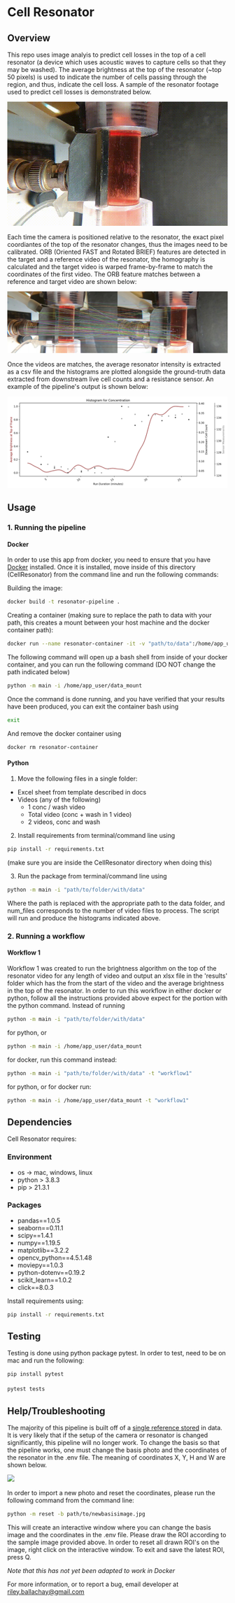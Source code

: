 # Cell Resonator

## Overview

This repo uses image analyis to predict cell losses in the top of a cell resonator (a device which uses acoustic waves to capture cells so that they may be washed). The average brightness at the top of the resonator (~top 50 pixels) is used to indicate the number of cells passing through the region, and thus, indicate the cell loss. A sample of the resonator footage used to predict cell losses is demonstrated below.

![](docs/gifs/restonator.gif "Τhe Cell Resonator")


Each time the camera is positioned relative to the resonator, the exact pixel coordiantes of the top of the resonator changes, thus the images need to be calibrated. ORB (Oriented FAST and Rotated BRIEF) features are detected in the target and a reference video of the resonator, the homography is calculated and the target video is warped frame-by-frame to match the coordinates of the first video. The ORB feature matches between a reference and target video are shown below: 

![](docs/images/matches.jpg "ORB feature matching")

Once the videos are matches, the average resonator intensity is extracted as a csv file and the histograms are plotted alongside the ground-truth data extracted from downstream live cell counts and a resistance sensor. An example of the pipeline's output is shown below:

![](docs/images/results.png "Conc") 

## Usage

### 1. Running the pipeline

#### Docker

In order to use this app from docker, you need to ensure that you have [Docker](https://www.docker.com/products/docker-desktop) installed. Once it is installed, move inside of this directory (CellResonator) from the command line and run the following commands: 

Building the image:

```bash
docker build -t resonator-pipeline .
```

Creating a container (making sure to replace the path to data with your path, this creates a mount between your host machine and the docker container path):

```bash
docker run --name resonator-container -it -v "path/to/data":/home/app_user/data_mount resonator-pipeline
```

The following command will open up a bash shell from inside of your docker container, and you can run the following command (DO NOT change the path indicated below)

```bash
python -m main -i /home/app_user/data_mount
```

Once the command is done running, and you have verified that your results have been produced, you can exit the container bash using

```bash
exit
```

And remove the docker container using 

```bash
docker rm resonator-container
```


#### Python 

1. Move the following files in a single folder:

* Excel sheet from template described in docs
* Videos (any of the following)
    * 1 conc / wash video
    * Total video (conc + wash in 1 video) 
    * 2 videos, conc and wash

2. Install requirements from terminal/command line using

```bash
pip install -r requirements.txt
```

(make sure you are inside the CellResonator directory when doing this)

3. Run the package from terminal/command line using

```bash
python -m main -i "path/to/folder/with/data" 
```

Where the path is replaced with the appropriate path to the data folder, and num_files corresponds to the number of video files to process. The script will run and produce the histograms indicated above.

### 2. Running a workflow

#### Workflow 1 

Workflow 1 was created to run the brightness algorithm on the top of the resonator video for any length of video and output an xlsx file in the 'results' folder which has the from the start of the video and the average brightness in the top of the resonator. In order to run this workflow in either docker or python, follow all the instructions provided above expect for the portion with the python command. Instead of running

```bash
python -m main -i "path/to/folder/with/data"
```

for python, or 

```bash
python -m main -i /home/app_user/data_mount
```

for docker, run this command instead:

```bash
python -m main -i "path/to/folder/with/data" -t "workflow1"
```

for python, or for docker run:

```bash
python -m main -i /home/app_user/data_mount -t "workflow1"
```


## Dependencies

Cell Resonator requires:

### Environment
* os -> mac, windows, linux
* python > 3.8.3
* pip > 21.3.1

### Packages
* pandas==1.0.5
* seaborn==0.11.1
* scipy==1.4.1
* numpy==1.19.5
* matplotlib==3.2.2
* opencv_python==4.5.1.48
* moviepy==1.0.3
* python-dotenv==0.19.2
* scikit_learn==1.0.2
* click==8.0.3

Install requirements using:
```bash
pip install -r requirements.txt
```

## Testing

Testing is done using python package pytest. In order to test, need to be on mac and run the following:
```bash
pip install pytest

pytest tests
```

## Help/Troubleshooting

The majority of this pipeline is built off of a [single reference stored](data/basis.jpg) in data. It is very likely that if the setup of the camera or resonator is changed significantly, this pipeline will no longer work. To change the basis so that the pipeline works, one must change the basis photo and the coordinates of the resonator in the .env file. The meaning of coordinates X, Y, H and W are shown below. 

![](docs/basis_coords_ex.jpg)

In order to import a new photo and reset the coordinates, please run the following command from the command line:

```bash
python -m reset -b path/to/newbasisimage.jpg
```

This will create an interactive window where you can change the basis image and the coordinates in the .env file. Please draw the ROI according to the sample image provided above. In order to reset all drawn ROI's on the image, right click on the interactive window. To exit and save the latest ROI, press Q. 

_Note that this has not yet been adapted to work in Docker_

For more information, or to report a bug, email developer at riley.ballachay@gmail.com
